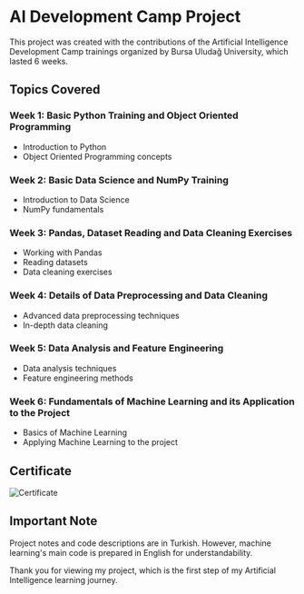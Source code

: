 # AI Development Camp Project

This project was created with the contributions of the Artificial Intelligence Development Camp trainings organized by Bursa Uludağ University, which lasted 6 weeks.

## Topics Covered

### Week 1: Basic Python Training and Object Oriented Programming
- Introduction to Python
- Object Oriented Programming concepts

### Week 2: Basic Data Science and NumPy Training
- Introduction to Data Science
- NumPy fundamentals

### Week 3: Pandas, Dataset Reading and Data Cleaning Exercises
- Working with Pandas
- Reading datasets
- Data cleaning exercises

### Week 4: Details of Data Preprocessing and Data Cleaning
- Advanced data preprocessing techniques
- In-depth data cleaning

### Week 5: Data Analysis and Feature Engineering
- Data analysis techniques
- Feature engineering methods

### Week 6: Fundamentals of Machine Learning and its Application to the Project
- Basics of Machine Learning
- Applying Machine Learning to the project

## Certificate
![Certificate](https://media-hosting.imagekit.io//2f3eca7264f542c7/01152481722420.png?Expires=1833621218&Key-Pair-Id=K2ZIVPTIP2VGHC&Signature=y1TlKmtMc2XcQquDy7slQCvlJyyNHymfkaT5OhlvMJ-GzGSXhzWeHCBnpF6jJ5K7cs9VREUtUc5V6Qy95rN4K7zr6jCHJX8u986DNluaoEw88VVotckZhMqUTAUSqgckefycQvoEuV~m3IxWbh2HNQ9gvqZzZzu-sJk5rDr5YTxL0RDNzVWGAbZY8cCJZBOgrsHdmQJ9j4REId9YVFX0b0PNJVenaomug4ZS82ajleS3Lq0VUwcmwMutMOIe4LyeHUAPCSEPfuszGFb-6u6rOhelWtEFyb8JT8pLtRSNrJzGBAs-ExAtgnFNB9LQA5HYPKVioRWP1mr14KcXpthMgA__)

## Important Note
Project notes and code descriptions are in Turkish. However, machine learning's main code is prepared in English for understandability.

Thank you for viewing my project, which is the first step of my Artificial Intelligence learning journey.
